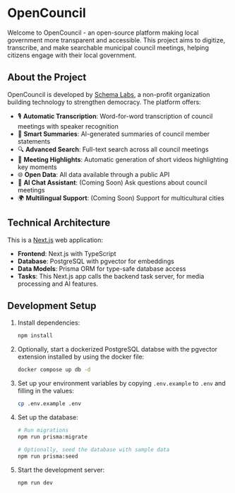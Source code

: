# OpenCouncil

Welcome to OpenCouncil - an open-source platform making local government more transparent and accessible. This project aims to digitize, transcribe, and make searchable municipal council meetings, helping citizens engage with their local government.

## About the Project

OpenCouncil is developed by [Schema Labs](https://schemalabs.gr), a non-profit organization building technology to strengthen democracy. The platform offers:

- 🎙️ **Automatic Transcription**: Word-for-word transcription of council meetings with speaker recognition
- 📝 **Smart Summaries**: AI-generated summaries of council member statements
- 🔍 **Advanced Search**: Full-text search across all council meetings
- 🎥 **Meeting Highlights**: Automatic generation of short videos highlighting key moments
- 🌐 **Open Data**: All data available through a public API
- 🤖 **AI Chat Assistant**: (Coming Soon) Ask questions about council meetings
- 🌍 **Multilingual Support**: (Coming Soon) Support for multicultural cities

## Technical Architecture

This is a [Next.js](https://nextjs.org/) web application:

- **Frontend**: Next.js with TypeScript
- **Database**: PostgreSQL with pgvector for embeddings
- **Data Models**: Prisma ORM for type-safe database access
- **Tasks**: This Next.js app calls the backend task server, for media processing and AI features. 

## Development Setup

1. Install dependencies:
   ```bash
   npm install
   ```

2. Optionally, start a dockerized PostgreSQL databse with the pgvector extension installed by using the docker file:
   ```bash
   docker compose up db -d
   ```

3. Set up your environment variables by copying `.env.example` to `.env` and filling in the values:
   ```bash
   cp .env.example .env
   ```

4. Set up the database:
   ```bash
   # Run migrations
   npm run prisma:migrate

   # Optionally, seed the database with sample data
   npm run prisma:seed
   ```

5. Start the development server:
   ```bash
   npm run dev
   ```
